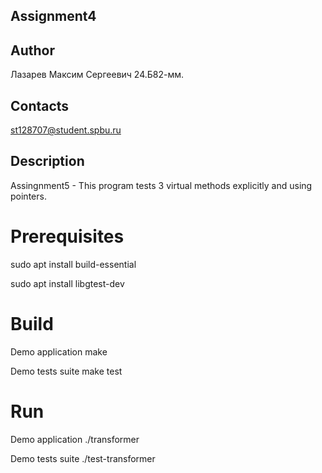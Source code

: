 ## Assignment4
## Author
Лазарев Максим Сергеевич 24.Б82-мм.
## Contacts
st128707@student.spbu.ru
## Description
Assingnment5 - This program tests 3 virtual methods explicitly and using pointers.

# Prerequisites
sudo apt install build-essential

sudo apt install libgtest-dev

# Build
Demo application
make

Demo tests suite
make test

# Run
Demo application
./transformer

Demo tests suite
./test-transformer
